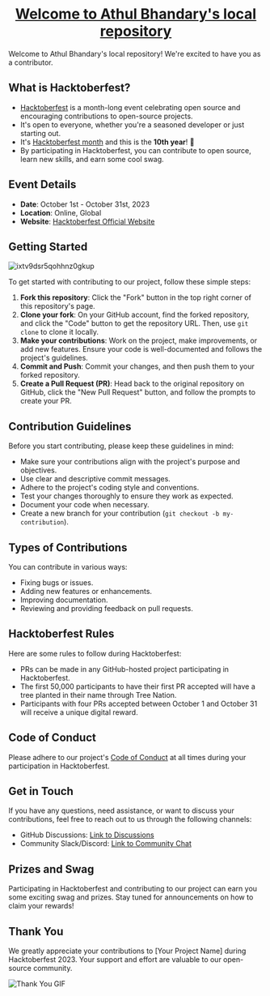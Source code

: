 <h1 align="center"><a href="https://github.com/Athul28/localrepo">Welcome to Athul Bhandary's local repository</a></h1>

<!--   <p align="center">
  <img width="300" src="https://miro.medium.com/v2/resize:fit:828/format:webp/1*Lz_KFgbak2sUjwjOG9SZ4g.png">
</p> -->

Welcome to Athul Bhandary's local repository! We're excited to have you as a contributor.

## What is Hacktoberfest?

- [Hacktoberfest](https://hacktoberfest.com/) is a month-long event celebrating open source and encouraging contributions to open-source projects.
- It's open to everyone, whether you're a seasoned developer or just starting out.
- It's [Hacktoberfest month](https://hacktoberfest.com) and this is the **10th year**! 🥳
- By participating in Hacktoberfest, you can contribute to open source, learn new skills, and earn some cool swag.

## Event Details

- **Date**: October 1st - October 31st, 2023
- **Location**: Online, Global
- **Website**: [Hacktoberfest Official Website](https://hacktoberfest.com/)

## Getting Started
![ixtv9dsr5qohhnz0gkup](https://github.com/anshul-132002/Mini-Projects/assets/128448038/0cf0b20b-21da-49f1-a22b-484f6656b5c5)

To get started with contributing to our project, follow these simple steps:


1. **Fork this repository**: Click the "Fork" button in the top right corner of this repository's page.
2. **Clone your fork**: On your GitHub account, find the forked repository, and click the "Code" button to get the repository URL. Then, use `git clone` to clone it locally.
3. **Make your contributions**: Work on the project, make improvements, or add new features. Ensure your code is well-documented and follows the project's guidelines.
4. **Commit and Push**: Commit your changes, and then push them to your forked repository.
5. **Create a Pull Request (PR)**: Head back to the original repository on GitHub, click the "New Pull Request" button, and follow the prompts to create your PR.

## Contribution Guidelines

Before you start contributing, please keep these guidelines in mind:

- Make sure your contributions align with the project's purpose and objectives.
- Use clear and descriptive commit messages.
- Adhere to the project's coding style and conventions.
- Test your changes thoroughly to ensure they work as expected.
- Document your code when necessary.
- Create a new branch for your contribution (`git checkout -b my-contribution`).

## Types of Contributions

You can contribute in various ways:

- Fixing bugs or issues.
- Adding new features or enhancements.
- Improving documentation.
- Reviewing and providing feedback on pull requests.

## Hacktoberfest Rules

Here are some rules to follow during Hacktoberfest:

- PRs can be made in any GitHub-hosted project participating in Hacktoberfest.
- The first 50,000 participants to have their first PR accepted will have a tree planted in their name through Tree Nation.
- Participants with four PRs accepted between October 1 and October 31 will receive a unique digital reward.

## Code of Conduct

Please adhere to our project's [Code of Conduct](CODE_OF_CONDUCT.md) at all times during your participation in Hacktoberfest.

## Get in Touch

If you have any questions, need assistance, or want to discuss your contributions, feel free to reach out to us through the following channels:

- GitHub Discussions: [Link to Discussions](link-to-discussions)
- Community Slack/Discord: [Link to Community Chat](link-to-community-chat)

## Prizes and Swag

Participating in Hacktoberfest and contributing to our project can earn you some exciting swag and prizes. Stay tuned for announcements on how to claim your rewards!

## Thank You

We greatly appreciate your contributions to [Your Project Name] during Hacktoberfest 2023. Your support and effort are valuable to our open-source community.

![Thank You GIF](https://i.pinimg.com/originals/f4/44/93/f444933e5c9ff754fd4c5bc7a45442cc.gif)
